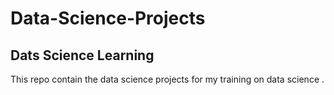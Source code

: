 # Data-Science-Projects

## Dats Science Learning
This repo contain the data science projects for my training on data science .


